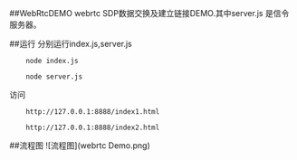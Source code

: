 
##WebRtcDEMO
webrtc SDP数据交换及建立链接DEMO.其中server.js 是信令服务器。

##运行
分别运行index.js,server.js
```
	node index.js
```
```
	node server.js
```
访问
```
	http://127.0.0.1:8888/index1.html
```
```
	http://127.0.0.1:8888/index2.html
```
##流程图
![流程图](webrtc Demo.png)
